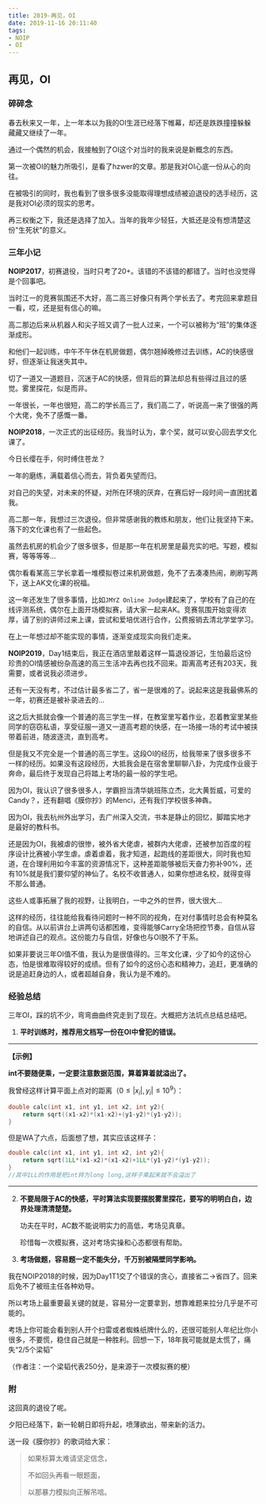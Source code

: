 ```yaml
---
title: 2019-再见，OI
date: 2019-11-16 20:11:40
tags: 
- NOIP
- OI
---
```


## 再见，OI

### 碎碎念

春去秋来又一年，上一年本以为我的OI生涯已经落下帷幕，却还是跌跌撞撞躲躲藏藏又继续了一年。

通过一个偶然的机会，我接触到了OI这个对当时的我来说是新概念的东西。

第一次被OI的魅力所吸引，是看了hzwer的文章。那是我对OI心底一份从心的向往。

<!-- more -->

在被吸引的同时，我也看到了很多很多没能取得理想成绩被迫退役的选手经历，这是我对OI必须的现实的思考。

再三权衡之下，我还是选择了加入。当年的我年少轻狂，大抵还是没有想清楚这份"生死状"的意义。

### 三年小记

**NOIP2017**，初赛退役，当时只考了20+。该错的不该错的都错了。当时也没觉得是个回事吧。

当时江一的竞赛氛围还不大好，高二高三好像只有两个学长去了。考完回来拿题目一看，哎，还是挺有信心的嘛。

高二那边后来从机器人和尖子班又调了一批人过来，一个可以被称为“班”的集体逐渐成形。

和他们一起训练，中午不午休在机房做题，偶尔翘掉晚修过去训练，AC的快感很好，但逐渐让我迷失其中。

切了一道又一道题目，沉迷于AC的快感，但背后的算法却总有些得过且过的感觉。雾里探花，似是而非。

一年很长，一年也很短，高二的学长高三了，我们高二了，听说高一来了很强的两个大佬，免不了感慨一番。

**NOIP2018**，一次正式的出征经历。我当时认为，拿个奖，就可以安心回去学文化课了。

今日长缨在手，何时缚住苍龙？

一年的磨练，满载着信心而去，背负着失望而归。

对自己的失望，对未来的怀疑，对所在环境的厌弃，在赛后好一段时间一直困扰着我。

高二那一年，我想过三次退役。但非常感谢我的教练和朋友，他们让我坚持下来。落下的文化课也有了一些起色。

虽然去机房的机会少了很多很多，但是那一年在机房里是最充实的吧。写题，模拟赛，等等等等...

偶尔看看某高三学长拿着一堆模拟卷过来机房做题，免不了去凑凑热闹，刷刷写两下，送上AK文化课的祝福。

这一年还发生了很多事情，比如``JMYZ Online Judge``建起来了，学校有了自己的在线评测系统，偶尔在上面开场模拟赛，请大家一起来AK。竞赛氛围开始变得浓厚，请了别的讲师过来上课，尝试和爱培优进行合作，公费报销去清北学堂学习。

在上一年想过却不能实现的事情，逐渐变成现实向我们走来。

**NOIP2019**，Day1结束后，我正在酒店里敲着这样一篇退役游记，生怕最后这份珍贵的OI情感被纷杂高速的高三生活冲去再也找不回来。距离高考还有203天，我需要，或者说我必须进步。

还有一天没有考，不过估计最多省二了，省一是很难的了。说起来这是我最佛系的一年，初赛还是被补录进去的...

这之后大抵就会像一个普通的高三学生一样，在教室里写着作业，忍着教室里某些同学的窃窃私语，享受征服一道又一道高考题的快感，在一场接一场的考试中被挟带着前进，随波逐流，直到高考。

但是我又不完全是一个普通的高三学生。这段OI的经历，给我带来了很多很多不一样的经历。如果没有这段经历，大抵我会是在宿舍里聊聊八卦，为完成作业疲于奔命，最后终于发现自己将踏上考场的最一般的学生吧。

因为OI，我认识了很多很多人，学霸担当清华姚班陈立杰，北大黄哲威，可爱的Candy？，还有翻唱《膜你抄》的Menci，还有我们学校很多神犇。

因为OI，我去杭州外出学习，去广州深入交流，书本是静止的回忆，脚踏实地才是最好的教科书。

还是因为OI，我被虐的很惨，被外省大佬虐，被群内大佬虐，还被参加百度的程序设计比赛被小学生虐。虐着虐着，我才知道，起跑线的差距很大，同时我也知道，在合理利用如今丰富的资源情况下，这种差距能够被后天奋力弥补90%，还有10%就是我们要仰望的神仙了。名校不收普通人，如果你想进名校，就得变得不那么普通。

这些人或事拓展了我的视野，让我明白，一中之外的世界，很大很大...

这样的经历，往往能给我看待问题时一种不同的视角，在对付事情时总会有种莫名的自信。从以前讲台上讲两句话都困难，变得能够Carry全场把控节奏，自信从容地讲述自己的观点。这份能力与自信，好像也与OI脱不了干系。

如果非要说三年OI值不值，我认为是很值得的。三年文化课，少了如今的这份心态，怕是很难取得较好的成绩。但有了如今的这份心态和精神力，追赶，更准确的说是追赶身边的人，或者超越自身，我认为是不难的。

### 经验总结

三年OI，踩的坑不少，弯弯曲曲终究走到了现在。大概把方法坑点总结总结吧。

1.  **平时训练时，推荐用文档写一份在OI中曾犯的错误。**

---

**【示例】**

**int不要随便乘，一定要注意数据范围，算着算着就溢出了。**

我曾经这样计算平面上点对的距离（$0 \leq |x_i|, y_i| \leq 10^9$）：

```c++
double calc(int x1, int y1, int x2, int y2){
	return sqrt((x1-x2)*(x1-x2)+(y1-y2)*(y1-y2));
}
```

但是WA了六点，后面想了想，其实应该这样子：

```c++
double calc(int x1, int y1, int x2, int y2){
	return sqrt(1LL*(x1-x2)*(x1-x2)+1LL*(y1-y2)*(y1-y2));
}
//其中1LL的作用是把int转为long long,这样子乘起来就不会溢出了
```

---

2.  **不要局限于AC的快感，平时算法实现要摆脱雾里探花，要写的明明白白，边界处理清清楚楚。**

    功夫在平时，AC数不能说明实力的高低，考场见真章。

    珍惜每一次模拟赛，这对考场实操和心态都很有帮助。

3.  **考场做题，容易题一定不能失分，千万别被隔壁同学影响。**

我在NOIP2018的时候，因为Day1T1交了个错误的贪心，直接省二→省四了。回来后免不了被班主任各种劝导。

所以考场上最重要最关键的就是，容易分一定要拿到，想靠难题来拉分几乎是不可能的。

考场上你可能会看到别人开个扫雷或者蜘蛛纸牌什么的，还很可能别人年纪比你小很多，不要慌，稳住自己就是一种胜利。回想一下，18年我可能就是太慌了，痛失“$2/5$个梁韬”

（作者注：一个梁韬代表250分，是来源于一次模拟赛的梗）

### 附

这回真的退役了呢。

夕阳已经落下，新一轮朝日即将升起，喷薄欲出，带来新的活力。

送一段《膜你抄》的歌词给大家：

>   如果标算太难请坚定信念，
>
>   不如回头再看一眼题面，
>
>   以那暴力模拟向正解吊唁。

